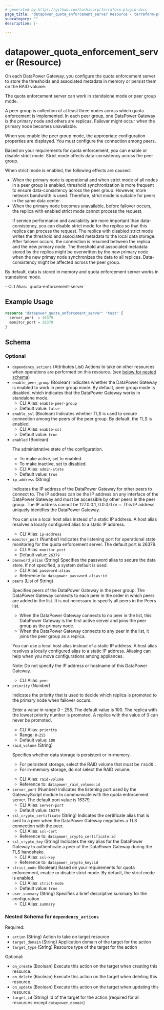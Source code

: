 ```yaml
---
# generated by https://github.com/hashicorp/terraform-plugin-docs
page_title: "datapower_quota_enforcement_server Resource - terraform-provider-datapower"
subcategory: ""
description: |-
  
---
```


# datapower_quota_enforcement_server (Resource)

<p>On each DataPower Gateway, you configure the quota enforcement server to store the thresholds and associated metadata in memory or persist them on the RAID volume.</p><p>The quota enforcement server can work in standalone mode or peer group mode.</p><p>A peer group is collection of at least three nodes across which quota enforcement is implemented. In each peer group, one DataPower Gateway is the primary node and others are replicas. Failover might occur when the primary node becomes unavailable.</p><p>When you enable the peer group mode, the appropriate configuration properties are displayed. You must configure the connection among peers.</p><p>Based on your requirements for quota enforcement, you can enable or disable strict mode. Strict mode affects data-consistency across the peer group.</p><p>When strict mode is enabled, the following effects are caused: <ul><li>When the primary node is operational and when strict mode of all nodes in a peer group is enabled, threshold synchronization is more frequent to ensure data-consistency across the peer group. However, more network bandwidth is used. Therefore, strict mode is suitable for peers in the same data center.</li><li>When the primary node becomes unavailable, before failover occurs, the replica with enabled strict mode cannot process the request. <p>If service performance and availability are more important than data-consistency, you can disable strict mode for the replica so that this replica can process the request. The replica with disabled strict mode writes the threshold and associated metadata to the local data storage. After failover occurs, the connection is resumed between the replica and the new primary node. The threshold and associated metadata stored by the replica might be overwritten by the new primary node when the new primay node synchronizes the data to all replicas. Data-consistency might be affected across the peer group.</p></li></ul></p><p>By default, data is stored in memory and quota enforcement server works in standalone mode.</p>
  - CLI Alias: `quota-enforcement-server`

## Example Usage

```terraform
resource "datapower_quota_enforcement_server" "test" {
  server_port  = 16379
  monitor_port = 26379
}
```

<!-- schema generated by tfplugindocs -->
## Schema

### Optional

- `dependency_actions` (Attributes List) Actions to take on other resources when operations are performed on this resource. (see [below for nested schema](#nestedatt--dependency_actions))
- `enable_peer_group` (Boolean) Indicates whether the DataPower Gateway is enabled to work in peer group mode. By default, peer group mode is disabled, which indicates that the DataPower Gateway works in standalone mode.
  - CLI Alias: `enable-peer-group`
  - Default value: `false`
- `enable_ssl` (Boolean) Indicates whether TLS is used to secure connection among the peers of the peer group. By default, the TLS is enabled.
  - CLI Alias: `enable-ssl`
  - Default value: `true`
- `enabled` (Boolean) <p>The administrative state of the configuration.</p><ul><li>To make active, set to enabled.</li><li>To make inactive, set to disabled.</li></ul>
  - CLI Alias: `admin-state`
  - Default value: `true`
- `ip_address` (String) <p>Indicates the IP address of the DataPower Gateway for other peers to connect to. The IP address can be the IP address on any interface of the DataPower Gateway and must be accessible by other peers in the peer group. The IP address cannot be 127.0.0.1, 0.0.0.0 or ::. This IP address uniquely identifies the DataPower Gateway.</p><p>You can use a local host alias instead of a static IP address. A host alias resolves a locally configured alias to a static IP address.</p>
  - CLI Alias: `ip-address`
- `monitor_port` (Number) Indicates the listening port for operational state monitoring for the quota enforcement server. The default port is 26379.
  - CLI Alias: `monitor-port`
  - Default value: `26379`
- `password_alias` (String) Specifies the password alias to secure the data store. If not specified, a system default is used.
  - CLI Alias: `password-alias`
  - Reference to: `datapower_password_alias:id`
- `peers` (List of String) <p>Specifies peers of the DataPower Gateway in the peer group. The DataPower Gateway connects to each peer in the order in which peers are added in the list. It is not necessary to specify all peers in the Peers list.</p><ul><li>When the DataPower Gateway connects to no peer in the list, this DataPower Gateway is the first active server and joins the peer group as the primary node.</li><li>When the DataPower Gateway connects to any peer in the list, it joins the peer group as a replica.</li></ul><p>You can use a local host alias instead of a static IP address. A host alias resolves a locally configured alias to a static IP address. Aliasing can help when you move configurations among appliances.</p><p>Note: Do not specify the IP address or hostname of this DataPower Gateway.</p>
  - CLI Alias: `peer`
- `priority` (Number) <p>Indicates the priority that is used to decide which replica is promoted to the primary node when failover occurs.</p><p>Enter a value in range 0 - 255. The default value is 100. The replica with the lowest priority number is promoted. A replica with the value of 0 can never be promoted.</p>
  - CLI Alias: `priority`
  - Range: `0`-`255`
  - Default value: `100`
- `raid_volume` (String) <p>Specifies whether data storage is persistent or in-memory. <ul><li>For persistent storage, select the RAID volume that must be <tt>raid0</tt> .</li><li>For in-memory storage, do not select the RAID volume.</li></ul></p>
  - CLI Alias: `raid-volume`
  - Reference to: `datapower_raid_volume:id`
- `server_port` (Number) Indicates the listening port used by the GatewayScript module to communicate with the quota enforcement server. The default port value is 16379.
  - CLI Alias: `server-port`
  - Default value: `16379`
- `ssl_crypto_certificate` (String) Indicates the certificate alias that is sent to a peer when the DataPower Gateway negotiates a TLS connection with the peer.
  - CLI Alias: `ssl-cert`
  - Reference to: `datapower_crypto_certificate:id`
- `ssl_crypto_key` (String) Indicates the key alias for the DataPower Gateway to authenticate a peer of the DataPower Gateway during the TLS handshake.
  - CLI Alias: `ssl-key`
  - Reference to: `datapower_crypto_key:id`
- `strict_mode` (Boolean) Based on your requirements for quota enforcement, enable or disable strict mode. By default, the strict mode is enabled.
  - CLI Alias: `strict-mode`
  - Default value: `true`
- `user_summary` (String) Specifies a brief descriptive summary for the configuration.
  - CLI Alias: `summary`

<a id="nestedatt--dependency_actions"></a>
### Nested Schema for `dependency_actions`

Required:

- `action` (String) Action to take on target resource
- `target_domain` (String) Application domain of the target for the action
- `target_type` (String) Resource type of the target for the action

Optional:

- `on_create` (Boolean) Execute this action on the target when creating this resource.
- `on_delete` (Boolean) Execute this action on the target when deleting this resource.
- `on_update` (Boolean) Execute this action on the target when updating this resource.
- `target_id` (String) Id of the target for the action (required for all resources except `datapower_domain`)
